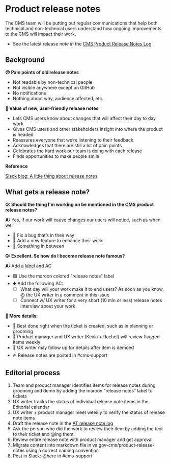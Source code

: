 # Product release notes

The CMS team will be putting out regular communications that help both technical and non-technical users understand how ongoing improvements to the CMS will impact their work.

- See the latest release note in the [CMS Product Release Notes Log](https://github.com/department-of-veterans-affairs/va.gov-cms/tree/master/product-release-notes)

## Background

**😣 Pain points of old release notes**

- Not readable by non-technical people
- Not visible anywhere except on GitHub
- No notifications
- Nothing about why, audience affected, etc.

**🍩 Value of new, user-friendly release notes**

- Lets CMS users know about changes that will affect their day to day work
- Gives CMS users and other stakeholders insight into where the product is headed
- Reassures everyone that we’re listening to their feedback
- Acknowledges that there are still a lot of pain points
- Celebrates the hard work our team is doing with each release
- Finds opportunities to make people smile

**Reference**

[Slack blog: A little thing about release notes](https://slackhq.com/a-little-thing-about-release-notes)

## What gets a release note?

**Q: Should the thing I'm working on be mentioned in the CMS product release notes?**

**A:** Yes, if our work will cause changes our users will notice, such as when we: 
* 🐛 Fix a bug that’s in their way
* 🎁 Add a new feature to enhance their work
* 🦆 Something in between

**Q: Excellent. So how do I become release note famous?**

**A:** Add a label and AC
* 🟥 Use the maroon colored "release notes" label
* ➕ Add the following AC: 
  - [ ] What day will your work make it to end users? As soon as you know, @ the UX writer in a comment in this issue
  - [ ] Connect w/ UX writer for a very short (10 min or less) release notes interview about your work 

**👀 More details:**
* 🧹 Best done right when the ticket is created, such as in planning or grooming
* 📎 Product manager and UX writer (Kevin + Rachel) will review flagged items weekly
* 💎 UX writer may follow up for details after item is demoed
* ⛵️ Release notes are posted in #cms-support

## Editorial process

1. Team and product manager identifies items for release notes during grooming and demo by adding the maroon “release notes” label to tickets
2. UX writer tracks the status of individual release note items in the Editorial calendar
3. UX writer + product manager meet weekly to verify the status of release note items
4. Draft the release note in the [AT release note log](https://airtable.com/tblulo3XrMLuh4N0l/viwL2poNtFAZMeS6Z?blocks=hide)
5. Ask the person who did the work to review their item by adding the text to their ticket and @ing them.
6. Review entire release note with product manager and get approval
7. Migrate content into markdown file in va.gov-cms/product-release-notes using a correct naming convention
8. Post in Slack: @here in #cms-support
